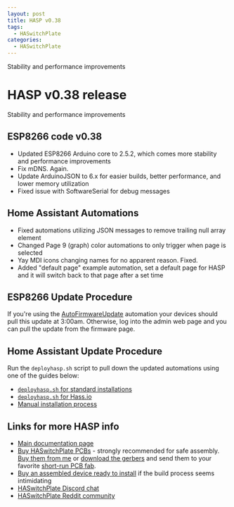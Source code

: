 ```yaml
---
layout: post
title: HASP v0.38
tags: 
  - HASwitchPlate
categories:
  - HASwitchPlate
---
```


Stability and performance improvements

# HASP v0.38 release

Stability and performance improvements

## ESP8266 code v0.38

* Updated ESP8266 Arduino core to 2.5.2, which comes more stability and performance improvements
* Fix mDNS.  Again.
* Update ArduinoJSON to 6.x for easier builds, better performance, and lower memory utilization
* Fixed issue with SoftwareSerial for debug messages

## Home Assistant Automations

* Fixed automations utilizing JSON messages to remove trailing null array element
* Changed Page 9 (graph) color automations to only trigger when page is selected
* Yay MDI icons changing names for no apparent reason. Fixed.
* Added "default page" example automation, set a default page for HASP and it will switch back to that page after a set time

## ESP8266 Update Procedure

If you're using the [AutoFirmwareUpdate](https://github.com/aderusha/HASwitchPlate/blob/master/Home_Assistant/hasp-examples/plate01/hasp_plate01_00_autofirmwareupdate.yaml) automation your devices should pull this update at 3:00am.  Otherwise, log into the admin web page and you can pull the update from the firmware page.

## Home Assistant Update Procedure

Run the `deployhasp.sh` script to pull down the updated automations using one of the guides below:

* [`deployhasp.sh` for standard installations](https://github.com/aderusha/HASwitchPlate/blob/master/Documentation/05_Home_Assistant.md#automatic-home-assistant-installation)
* [`deployhasp.sh` for Hass.io](https://github.com/aderusha/HASwitchPlate/blob/master/Documentation/05_Home_Assistant.md#hassio)
* [Manual installation process](https://github.com/aderusha/HASwitchPlate/blob/master/Documentation/05_Home_Assistant.md#manual-home-assistant-installation)

## Links for more HASP info

* [Main documentation page](https://github.com/aderusha/HASwitchPlate/tree/master/Documentation)
* [Buy HASwitchPlate PCBs](https://www.tindie.com/products/luma/ha-switchplate-hasp-pcb/) - strongly recommended for safe assembly.  [Buy them from me](https://www.tindie.com/products/luma/ha-switchplate-hasp-pcb/) or [download the gerbers](https://github.com/aderusha/HASwitchPlate/raw/master/PCB/HASwitchPlate.gerbers.zip) and send them to your favorite [short-run PCB fab](https://www.allpcb.com/?Mb_InviteId=34099).
* [Buy an assembled device ready to install](https://www.tindie.com/products/luma/ha-switchplate-hasp-single-wide-assembled/) if the build process seems intimidating
* [HASwitchPlate Discord chat](https://discord.gg/tnBsMw4)
* [HASwitchPlate Reddit community](https://www.reddit.com/r/HASwitchPlate)
